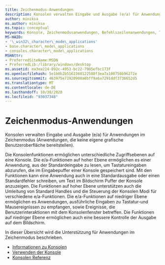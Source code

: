 ```yaml
---
title: Zeichenmodus-Anwendungen
description: Konsolen verwalten Eingabe und Ausgabe (e/a) für Anwendungen im Zeichenmodus (Anwendungen, die keine eigene grafische Benutzeroberfläche bereitstellen).
author: miniksa
ms.author: miniksa
ms.topic: conceptual
keywords: Konsole, Zeichenmodusanwendungen, Befehlszeilenanwendungen, Terminalanwendungen, Konsolen-API
MS-HAID:
- '\_win32\_character\_mode\_applications'
- base.character\_mode\_applications
- consoles.character\_mode\_applications
MSHAttr:
- PreferredSiteName:MSDN
- PreferredLib:/library/windows/desktop
ms.assetid: ea3ea214-892c-4953-bc22-7905efbc173f
ms.openlocfilehash: 5e1b0b2b5162360122580f3ea7a100750b96272e
ms.sourcegitcommit: 463975e71920908a6bff9a6a7291ddf3736652d5
ms.translationtype: MT
ms.contentlocale: de-DE
ms.lasthandoff: 10/30/2020
ms.locfileid: "93037348"
---
```

# <a name="character-mode-applications"></a>Zeichenmodus-Anwendungen

Konsolen verwalten Eingabe und Ausgabe (e/a) für Anwendungen im Zeichenmodus (Anwendungen, die keine eigene grafische Benutzeroberfläche bereitstellen).

Die Konsolenfunktionen ermöglichen unterschiedliche Zugriffsebenen auf eine Konsole. Die e/a-Funktionen auf hoher Ebene ermöglichen es einer Anwendung, aus der Standardeingabe zu lesen, um Tastatureingaben abzurufen, die im Eingabepuffer einer Konsole gespeichert sind. Mit den Funktionen kann eine Anwendung auch in eine Standardausgabe oder einen Standardfehler schreiben, um Text im Bildschirm Puffer der Konsole anzuzeigen. Die Funktionen auf hoher Ebene unterstützen auch die Umleitung von Standard Handles und die Steuerung der Konsolen Modi für verschiedene e/a-Funktionen. Die e/a-Funktionen auf niedriger Ebene ermöglichen es Anwendungen, ausführliche Eingaben zu Tastatur-und Mausereignissen zu empfangen, sowie Ereignisse, die Benutzerinteraktionen mit dem Konsolenfenster betreffen. Die Funktionen auf niedriger Ebene ermöglichen auch eine bessere Kontrolle der Ausgabe auf dem Bildschirm.

In dieser Übersicht wird die Unterstützung für Anwendungen im Zeichenmodus beschrieben.

- [Informationen zu Konsolen](about-character-mode-applications.md)
- [Verwenden der Konsole](using-the-console.md)
- [Konsolen Referenz](console-reference.md)
